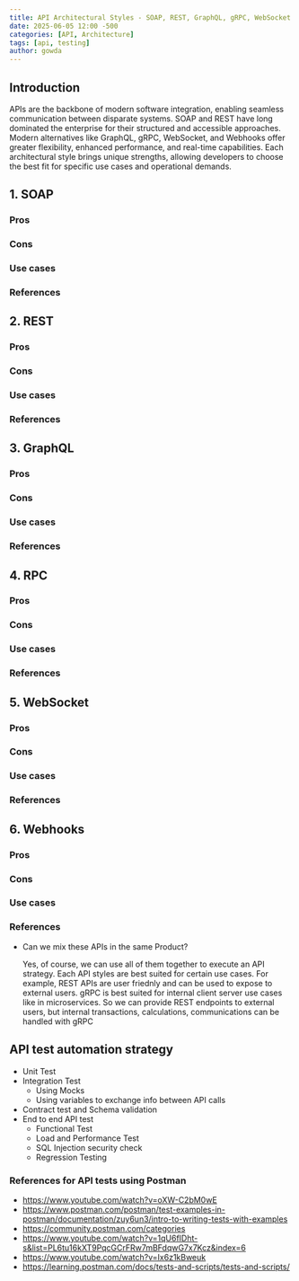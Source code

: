 ```yaml
---
title: API Architectural Styles - SOAP, REST, GraphQL, gRPC, WebSocket and Webhooks
date: 2025-06-05 12:00 -500
categories: [API, Architecture]
tags: [api, testing]
author: gowda
---
```


## Introduction

APIs are the backbone of modern software integration, enabling seamless communication between disparate systems. SOAP and REST have long dominated the enterprise for their structured and accessible approaches. Modern alternatives like GraphQL, gRPC, WebSocket, and Webhooks offer greater flexibility, enhanced performance, and real-time capabilities. Each architectural style brings unique strengths, allowing developers to choose the best fit for specific use cases and operational demands.

## 1. SOAP

### Pros

### Cons

### Use cases

### References

## 2. REST

### Pros

### Cons

### Use cases

### References

## 3. GraphQL

### Pros

### Cons

### Use cases

### References

## 4. RPC

### Pros

### Cons

### Use cases

### References

## 5. WebSocket

### Pros

### Cons

### Use cases

### References

## 6. Webhooks

### Pros

### Cons

### Use cases

### References

- Can we mix these APIs in the same Product?

  Yes, of course, we can use all of them together to execute an API strategy. Each API styles are best suited for certain use cases. For example, REST APIs are user friednly and can be used to expose to external users. gRPC is best suited for internal client server use cases like in microservices. So we can provide REST endpoints to external users, but internal transactions, calculations, communications can be handled with gRPC

## API test automation strategy

- Unit Test
- Integration Test
  - Using Mocks
  - Using variables to exchange info between API calls
- Contract test and Schema validation
- End to end API test
  - Functional Test
  - Load and Performance Test
  - SQL Injection security check
  - Regression Testing

### References for API tests using Postman

- <https://www.youtube.com/watch?v=oXW-C2bM0wE>
- <https://www.postman.com/postman/test-examples-in-postman/documentation/zuy6un3/intro-to-writing-tests-with-examples>
- <https://community.postman.com/categories>
- <https://www.youtube.com/watch?v=1qU6fIDht-s&list=PL6tu16kXT9PqcGCrFRw7mBFdqwG7x7Kcz&index=6>
- <https://www.youtube.com/watch?v=Ix6z1kBweuk>
- <https://learning.postman.com/docs/tests-and-scripts/tests-and-scripts/>
